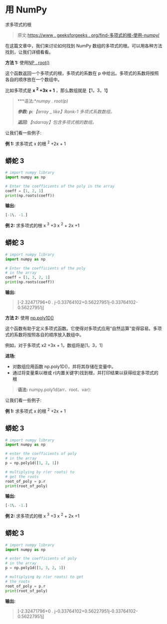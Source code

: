 # 用 NumPy

求多项式的根

> 原文:[https://www . geeksforgeeks . org/find-多项式的根-使用-numpy/](https://www.geeksforgeeks.org/find-the-roots-of-the-polynomials-using-numpy/)

在这篇文章中，我们来讨论如何找到 NumPy 数组的多项式的根。可以用各种方法找到，让我们详细看看。

**方法 1:** 使用[NP . root()](https://www.geeksforgeeks.org/numpy-roots-function-python/)

这个函数返回一个多项式的根，多项式的系数在 p 中给出。多项式的系数将按照各自的顺序放在一个数组中。

比如多项式是 **x <sup>2</sup> +3x + 1** ，那么数组就是【1，3，1】

> ***语法:**numpy . root(p)*
> 
> ***参数:***
> ***p:**【array _ like】Rank-1 多项式系数数组。*
> 
> ***返回:**【ndarray】包含多项式根的数组。*

让我们看一些例子:

**例 1:** 求多项式 x 的根 <sup>2</sup> +2x + 1

## 蟒蛇 3

```py
# import numpy library
import numpy as np

# Enter the coefficients of the poly in the array
coeff = [1, 2, 1]
print(np.roots(coeff))
```

**输出:**

```py
[-1\. -1.]
```

**例 2:** 求多项式的根 x <sup>3</sup> +3 x <sup>2</sup> + 2x +1

## 蟒蛇 3

```py
# import numpy library
import numpy as np

# Enter the coefficients of the poly 
# in the array
coeff = [1, 3, 2, 1]
print(np.roots(coeff))
```

**输出:**

> [-2.32471796+0 . j-0.33764102+0.56227951j-0.33764102-0.56227951j]

**方法 2:** 使用 [np.poly1D()](https://www.geeksforgeeks.org/numpy-poly1d-in-python/)

这个函数有助于定义多项式函数。它使得对多项式应用“自然运算”变得容易。多项式的系数将按照各自的顺序放入数组中。

例如，对于多项式 x2 +3x + 1，数组将是[1，3，1]

**进场:**

*   对数组应用函数 np.poly1D()，并将其存储在变量中。
*   通过将变量乘以根或 r(内置关键字)找到根，并打印结果以获得给定多项式的根

> **语法:** numpy.poly1d(arr、root、var):

让我们看一些例子:

**例 1:** 求多项式 x 的根 <sup>2</sup> +2x + 1

## 蟒蛇 3

```py
# import numpy library
import numpy as np

# enter the coefficients of poly 
# in the array
p = np.poly1d([1, 2, 1])

# multiplying by r(or roots) to 
# get the roots
root_of_poly = p.r
print(root_of_poly)
```

**输出:**

```py
[-1\. -1.]
```

**例 2:** 求多项式的根 x <sup>3</sup> +3 x <sup>2</sup> + 2x +1

## 蟒蛇 3

```py
# import numpy library
import numpy as np

# enter the coefficients of poly
# in the array
p = np.poly1d([1, 3, 2, 1])

# multiplying by r(or roots) to get 
# the roots
root_of_poly = p.r
print(root_of_poly)
```

**输出:**

> [-2.32471796+0 . j-0.33764102+0.56227951j-0.33764102-0.56227951j]